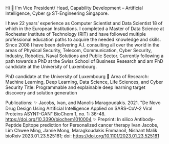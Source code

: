 Hi 👋 I'm Vice President/ Head, Capability Development – Artificial Intelligence, Cyber @ ST-Engineering Singapore.

I have 22 years’ experience as Computer Scientist and Data Scientist 18 of which in the European Institutions. I completed a Master of Data Science at Rochester Institute of Technology (RIT) and have followed multiple professional education paths to acquire the needed knowledge and skills. Since 2008 I have been delivering A.I. consulting all over the world in the areas of Physical Security, Telecom, Communication, Cyber Security, Industry, Robotics, Naval Solutions and Public Sector.
Currently following a path towards a PhD at the Swiss School of Business Research and am PhD candidate at the University of Luxembourg.

PhD candidate at the University of Luxembourg
🔭 Area of Research:
Machine Learning, Deep Learning, Data Science, Life Sciences, and Cyber Security 
Title:
Programmable and explainable deep learning target discovery and solution generation 


Publications:
✨ Jacobs, Ivan, and Manolis Maragoudakis. 2021. "De Novo Drug Design Using Artificial Intelligence Applied on SARS-CoV-2 Viral Proteins ASYNT-GAN" BioChem 1, no. 1: 36-48. https://doi.org/10.3390/biochem1010004
✨ Preprint: In silico Antibody-Peptide Epitope prediction for Personalized cancer therapy Ivan Jacobs, Lim Chwee Ming, Jamie Mong, Maragkoudakis Emmanoil, Nishant Malik
bioRxiv 2023.01.23.525181; doi: https://doi.org/10.1101/2023.01.23.525181
<!--
**ivanjacobs/ivanjacobs** is a ✨ _special_ ✨ repository because its `README.md` (this file) appears on your GitHub profile.

Here are some ideas to get you started:

- 🔭 I’m currently working on ...
- 🌱 I’m currently learning ...
- 👯 I’m looking to collaborate on ...
- 🤔 I’m looking for help with ...
- 💬 Ask me about ...
- 📫 How to reach me: ...
- 😄 Pronouns: ...
- ⚡ Fun fact: ...
-->
